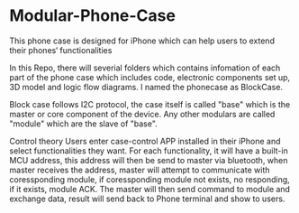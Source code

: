 # Modular-Phone-Case
This phone case is designed for iPhone which can help users to extend their phones‘ functionalities

In this Repo, there will severial folders which contains infomation of each part of the phone case which includes code, electronic components set up, 3D model and logic flow diagrams. I named the phonecase as BlockCase.

Block case follows I2C protocol, the case itself is called "base" which is the master or core component of the device. Any other modulars are called "module" which are the slave of "base".

Control theory
Users enter case-control APP installed in their iPhone and select functionalities they want. For each functionality, it will have a built-in MCU address, this address will then be send to master via bluetooth, when master receives the address, master will attempt to communicate with coressponding module, if coressponding module not exists, no responding, if it exists, module ACK. The master will then send command to module and exchange data, result will send back to Phone terminal and show to users.

